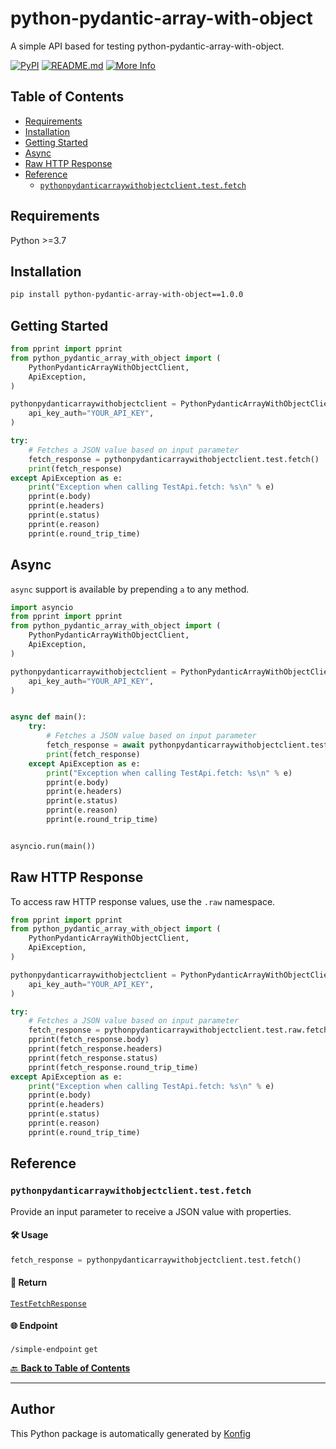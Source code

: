 # python-pydantic-array-with-object<a id="python-pydantic-array-with-object"></a>

A simple API based for testing python-pydantic-array-with-object.


[![PyPI](https://img.shields.io/badge/PyPI-v1.0.0-blue)](https://pypi.org/project/python-pydantic-array-with-object/1.0.0)
[![README.md](https://img.shields.io/badge/README-Click%20Here-green)](https://github.com/konfig-dev/konfig/tree/main/python#readme)
[![More Info](https://img.shields.io/badge/More%20Info-Click%20Here-orange)](http://example.com/support)

## Table of Contents<a id="table-of-contents"></a>

<!-- toc -->

- [Requirements](#requirements)
- [Installation](#installation)
- [Getting Started](#getting-started)
- [Async](#async)
- [Raw HTTP Response](#raw-http-response)
- [Reference](#reference)
  * [`pythonpydanticarraywithobjectclient.test.fetch`](#pythonpydanticarraywithobjectclienttestfetch)

<!-- tocstop -->

## Requirements<a id="requirements"></a>

Python >=3.7

## Installation<a id="installation"></a>

```sh
pip install python-pydantic-array-with-object==1.0.0
```

## Getting Started<a id="getting-started"></a>

```python
from pprint import pprint
from python_pydantic_array_with_object import (
    PythonPydanticArrayWithObjectClient,
    ApiException,
)

pythonpydanticarraywithobjectclient = PythonPydanticArrayWithObjectClient(
    api_key_auth="YOUR_API_KEY",
)

try:
    # Fetches a JSON value based on input parameter
    fetch_response = pythonpydanticarraywithobjectclient.test.fetch()
    print(fetch_response)
except ApiException as e:
    print("Exception when calling TestApi.fetch: %s\n" % e)
    pprint(e.body)
    pprint(e.headers)
    pprint(e.status)
    pprint(e.reason)
    pprint(e.round_trip_time)
```

## Async<a id="async"></a>

`async` support is available by prepending `a` to any method.

```python
import asyncio
from pprint import pprint
from python_pydantic_array_with_object import (
    PythonPydanticArrayWithObjectClient,
    ApiException,
)

pythonpydanticarraywithobjectclient = PythonPydanticArrayWithObjectClient(
    api_key_auth="YOUR_API_KEY",
)


async def main():
    try:
        # Fetches a JSON value based on input parameter
        fetch_response = await pythonpydanticarraywithobjectclient.test.afetch()
        print(fetch_response)
    except ApiException as e:
        print("Exception when calling TestApi.fetch: %s\n" % e)
        pprint(e.body)
        pprint(e.headers)
        pprint(e.status)
        pprint(e.reason)
        pprint(e.round_trip_time)


asyncio.run(main())
```

## Raw HTTP Response<a id="raw-http-response"></a>

To access raw HTTP response values, use the `.raw` namespace.

```python
from pprint import pprint
from python_pydantic_array_with_object import (
    PythonPydanticArrayWithObjectClient,
    ApiException,
)

pythonpydanticarraywithobjectclient = PythonPydanticArrayWithObjectClient(
    api_key_auth="YOUR_API_KEY",
)

try:
    # Fetches a JSON value based on input parameter
    fetch_response = pythonpydanticarraywithobjectclient.test.raw.fetch()
    pprint(fetch_response.body)
    pprint(fetch_response.headers)
    pprint(fetch_response.status)
    pprint(fetch_response.round_trip_time)
except ApiException as e:
    print("Exception when calling TestApi.fetch: %s\n" % e)
    pprint(e.body)
    pprint(e.headers)
    pprint(e.status)
    pprint(e.reason)
    pprint(e.round_trip_time)
```


## Reference<a id="reference"></a>
### `pythonpydanticarraywithobjectclient.test.fetch`<a id="pythonpydanticarraywithobjectclienttestfetch"></a>

Provide an input parameter to receive a JSON value with properties.

#### 🛠️ Usage<a id="🛠️-usage"></a>

```python
fetch_response = pythonpydanticarraywithobjectclient.test.fetch()
```

#### 🔄 Return<a id="🔄-return"></a>

[`TestFetchResponse`](./python_pydantic_array_with_object/pydantic/test_fetch_response.py)

#### 🌐 Endpoint<a id="🌐-endpoint"></a>

`/simple-endpoint` `get`

[🔙 **Back to Table of Contents**](#table-of-contents)

---


## Author<a id="author"></a>
This Python package is automatically generated by [Konfig](https://konfigthis.com)
